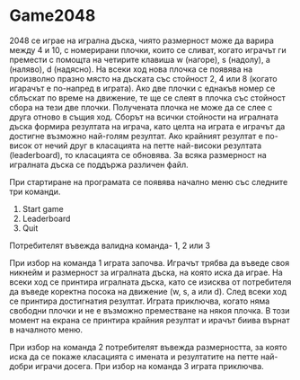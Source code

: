 # Game2048
2048 се играе на игрална дъска, чиято размерност може да варира между 4 и 10, с номерирани плочки, които се сливат, когато играчът ги премести с помощта на четирите клавиша w (нагоре), s (надолу), a (наляво), d (надясно). На всеки ход нова плочка се появява на произволно празно място на дъската със стойност 2, 4 или 8 (когато игарачът е по-напред в играта). Ако две плочки с еднакъв номер се сблъскат по време на движение, те ще се слеят в плочка със стойност сбора на тези две плочки. Получената плочка не може да се слее с друга отново в същия ход. Сборът на всички стойности на игралната дъска формира резултата на играча, като целта на играта е играчът да достигне възможно най-голям резултат. Ако крайният резултат е по-висок от нечий друг в класацията на петте най-високи резултата (leaderboard), то класацията се обновява. За всяка размерност на игралната дъска се поддържа различен файл.

При стартиране на програмата се появява начално меню със следните три команди.

1. Start game
2. Leaderboard
3. Quit

Потребителят въвежда валидна команда- 1, 2 или 3

При избор на команда 1 играта започва. Играчът трябва да въведе своя никнейм и размерност за игралната дъска, на която иска да играе. На всеки ход се принтира игралната дъска, като се изисква от потребителя да въведе коректна посока на движение (w, s, a или  d). След всеки ход се принтира достигнатия резултат. Играта приключва, когато няма свободни плочки и не е възможно преместване на някоя плочка. В този момент на екрана се принтира крайния резултат и ирачът биива върнат в началното меню.

При избор на команда 2 потребителят въвежда размерността, за която иска да се покаже класацията с имената и резултатите на петте най-добри играчи досега.
При избор на команда 3 играта приключва.
